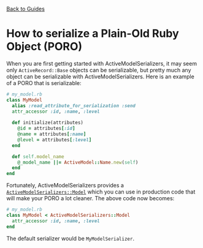 [Back to Guides](../README.md)

# How to serialize a Plain-Old Ruby Object (PORO)

When you are first getting started with ActiveModelSerializers, it may seem only `ActiveRecord::Base` objects can be serializable, but pretty much any object can be serializable with ActiveModelSerializers.  Here is an example of a PORO that is serializable:
```ruby
# my_model.rb
class MyModel
  alias :read_attribute_for_serialization :send
  attr_accessor :id, :name, :level
  
  def initialize(attributes)
    @id = attributes[:id]
    @name = attributes[:name]
    @level = attributes[:level]
  end

  def self.model_name
    @_model_name ||= ActiveModel::Name.new(self)
  end
end
```

Fortunately, ActiveModelSerializers provides a [`ActiveModelSerializers::Model`](https://github.com/rails-api/active_model_serializers/blob/master/lib/active_model_serializers/model.rb) which you can use in production code that will make your PORO a lot cleaner.  The above code now becomes:
```ruby
# my_model.rb
class MyModel < ActiveModelSerializers::Model
  attr_accessor :id, :name, :level
end
```

The default serializer would be `MyModelSerializer`.